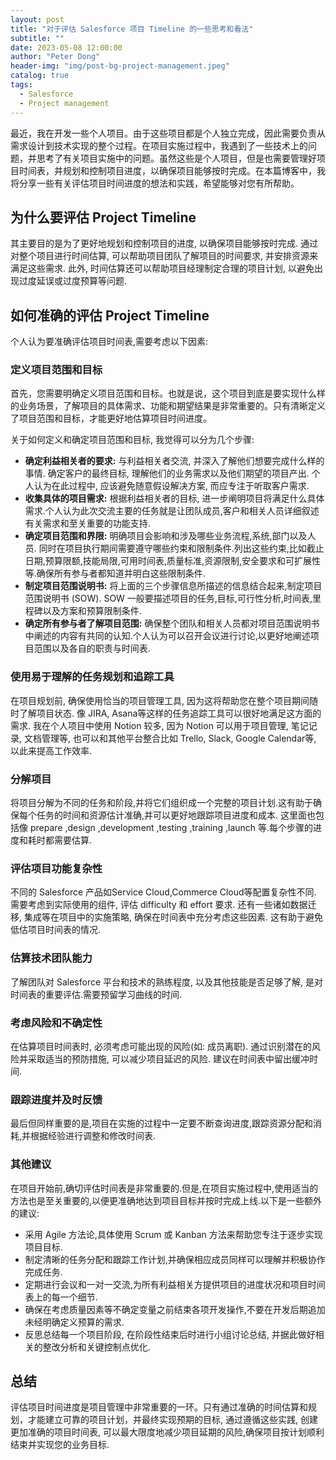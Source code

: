 ```yaml
---
layout: post
title: "对于评估 Salesforce 项目 Timeline 的一些思考和看法"
subtitle: ""
date: 2023-05-08 12:00:00
author: "Peter Dong"
header-img: "img/post-bg-project-management.jpeg"
catalog: true
tags:
  - Salesforce
  - Project management
---
```


最近，我在开发一些个人项目。由于这些项目都是个人独立完成，因此需要负责从需求设计到技术实现的整个过程。在项目实施过程中，我遇到了一些技术上的问题，并思考了有关项目实施中的问题。虽然这些是个人项目，但是也需要管理好项目时间表，并规划和控制项目进度，以确保项目能够按时完成。在本篇博客中，我将分享一些有关评估项目时间进度的想法和实践，希望能够对您有所帮助。

## 为什么要评估 Project Timeline

其主要目的是为了更好地规划和控制项目的进度, 以确保项目能够按时完成. 通过对整个项目进行时间估算, 可以帮助项目团队了解项目的时间要求, 并安排资源来满足这些需求. 此外, 时间估算还可以帮助项目经理制定合理的项目计划, 以避免出现过度延误或过度预算等问题.

## 如何准确的评估 Project Timeline

个人认为要准确评估项目时间表,需要考虑以下因素:

### 定义项目范围和目标

首先，您需要明确定义项目范围和目标。也就是说，这个项目到底是要实现什么样的业务场景，了解项目的具体需求、功能和期望结果是非常重要的。只有清晰定义了项目范围和目标，才能更好地估算项目时间进度。

关于如何定义和确定项目范围和目标, 我觉得可以分为几个步骤:

- **确定利益相关者的要求:** 与利益相关者交流, 并深入了解他们想要完成什么样的事情. 确定客户的最终目标, 理解他们的业务需求以及他们期望的项目产出. 个人认为在此过程中, 应该避免随意假设解决方案, 而应专注于听取客户需求.
- **收集具体的项目需求:** 根据利益相关者的目标, 进一步阐明项目将满足什么具体需求.个人认为此次交流主要的任务就是让团队成员,客户和相关人员详细叙述有关需求和至关重要的功能支持.
- **确定项目范围和界限:** 明确项目会影响和涉及哪些业务流程,系统,部门以及人员. 同时在项目执行期间需要遵守哪些约束和限制条件.列出这些约束,比如截止日期,预算限额,技能局限,可用时间表,质量标准,资源限制,安全要求和可扩展性等.确保所有参与者都知道并明白这些限制条件.
- **制定项目范围说明书:** 将上面的三个步骤信息所描述的信息结合起来,制定项目范围说明书 (SOW). SOW 一般要描述项目的任务,目标,可行性分析,时间表,里程碑以及方案和预算限制条件.
- **确定所有参与者了解项目范围:** 确保整个团队和相关人员都对项目范围说明书中阐述的内容有共同的认知.个人认为可以召开会议进行讨论,以更好地阐述项目范围以及各自的职责与时间表.

### 使用易于理解的任务规划和追踪工具

在项目规划前, 确保使用恰当的项目管理工具, 因为这将帮助您在整个项目期间随时了解项目状态. 像 JIRA, Asana等这样的任务追踪工具可以很好地满足这方面的需求. 我在个人项目中使用 Notion 较多, 因为 Notion 可以用于项目管理, 笔记记录, 文档管理等, 也可以和其他平台整合比如 Trello, Slack, Google Calendar等, 以此来提高工作效率.

### 分解项目

将项目分解为不同的任务和阶段,并将它们组织成一个完整的项目计划.这有助于确保每个任务的时间和资源估计准确,并可以更好地跟踪项目进度和成本. 这里面也包括像 prepare ,design ,development ,testing ,training ,launch 等.每个步骤的进度和耗时都需要估算.

### 评估项目功能复杂性

不同的 Salesforce 产品如Service Cloud,Commerce Cloud等配置复杂性不同. 需要考虑到实际使用的组件, 评估 difficulty 和 effort 要求. 还有一些诸如数据迁移, 集成等在项目中的实施策略, 确保在时间表中充分考虑这些因素. 这有助于避免低估项目时间表的情况.

### 估算技术团队能力

了解团队对 Salesforce 平台和技术的熟练程度, 以及其他技能是否足够了解, 是对时间表的重要评估.需要预留学习曲线的时间.

### 考虑风险和不确定性

在估算项目时间表时, 必须考虑可能出现的风险(如: 成员离职). 通过识别潜在的风险并采取适当的预防措施, 可以减少项目延迟的风险. 建议在时间表中留出缓冲时间.

### 跟踪进度并及时反馈

最后但同样重要的是,项目在实施的过程中一定要不断查询进度,跟踪资源分配和消耗,并根据经验进行调整和修改时间表.

### 其他建议

在项目开始前,确切评估时间表是非常重要的.但是,在项目实施过程中,使用适当的方法也是至关重要的,以便更准确地达到项目目标并按时完成上线.以下是一些额外的建议: 

- 采用 Agile 方法论,具体使用 Scrum 或 Kanban 方法来帮助您专注于逐步实现项目目标.
- 制定清晰的任务分配和跟踪工作计划,并确保相应成员同样可以理解并积极协作完成任务.
- 定期进行会议和一对一交流,为所有利益相关方提供项目的进度状况和项目时间表上的每一个细节.
- 确保在考虑质量因素等不确定变量之前结束各项开发操作,不要在开发后期追加未经明确定义预算的需求.
- 反思总结每一个项目阶段, 在阶段性结束后时进行小组讨论总结, 并据此做好相关的整改分析和关键控制点优化.

## 总结

评估项目时间进度是项目管理中非常重要的一环。只有通过准确的时间估算和规划，才能建立可靠的项目计划，并最终实现预期的目标, 通过遵循这些实践, 创建更加准确的项目时间表, 可以最大限度地减少项目延期的风险,确保项目按计划顺利结束并实现您的业务目标.